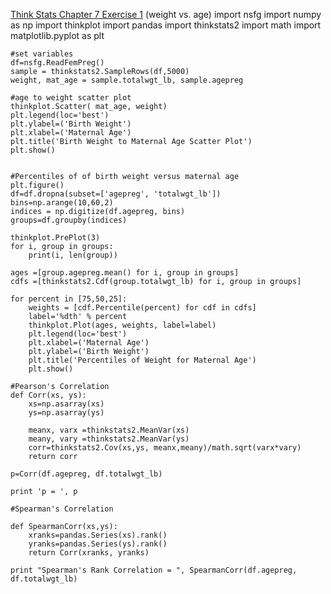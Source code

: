 [Think Stats Chapter 7 Exercise 1](http://greenteapress.com/thinkstats2/html/thinkstats2008.html#toc70) (weight vs. age)
    import nsfg
    import numpy as np
    import thinkplot
    import pandas
    import thinkstats2
    import math
    import matplotlib.pyplot as plt
    
    #set variables
    df=nsfg.ReadFemPreg()
    sample = thinkstats2.SampleRows(df,5000)
    weight, mat_age = sample.totalwgt_lb, sample.agepreg
    
    #age to weight scatter plot
    thinkplot.Scatter( mat_age, weight)
    plt.legend(loc='best')
    plt.ylabel=('Birth Weight')
    plt.xlabel=('Maternal Age')
    plt.title('Birth Weight to Maternal Age Scatter Plot')
    plt.show()
    
    
    #Percentiles of of birth weight versus maternal age
    plt.figure()
    df=df.dropna(subset=['agepreg', 'totalwgt_lb'])
    bins=np.arange(10,60,2)
    indices = np.digitize(df.agepreg, bins)
    groups=df.groupby(indices)

    thinkplot.PrePlot(3)
    for i, group in groups:
        print(i, len(group))
        
    ages =[group.agepreg.mean() for i, group in groups]
    cdfs =[thinkstats2.Cdf(group.totalwgt_lb) for i, group in groups]
    
    for percent in [75,50,25]:
        weights = [cdf.Percentile(percent) for cdf in cdfs]
        label='%dth' % percent
        thinkplot.Plot(ages, weights, label=label)
        plt.legend(loc='best')
        plt.xlabel=('Maternal Age')
        plt.ylabel=('Birth Weight')
        plt.title('Percentiles of Weight for Maternal Age')
        plt.show()
        
    #Pearson's Correlation
    def Corr(xs, ys):
        xs=np.asarray(xs)
        ys=np.asarray(ys)
        
        meanx, varx =thinkstats2.MeanVar(xs)
        meany, vary =thinkstats2.MeanVar(ys)
        corr=thinkstats2.Cov(xs,ys, meanx,meany)/math.sqrt(varx*vary)
        return corr
        
    p=Corr(df.agepreg, df.totalwgt_lb)
    
    print 'p = ', p
    
    #Spearman's Correlation
    
    def SpearmanCorr(xs,ys):
        xranks=pandas.Series(xs).rank()
        yranks=pandas.Series(ys).rank()
        return Corr(xranks, yranks)
    
    print "Spearman's Rank Correlation = ", SpearmanCorr(df.agepreg, df.totalwgt_lb)
    
